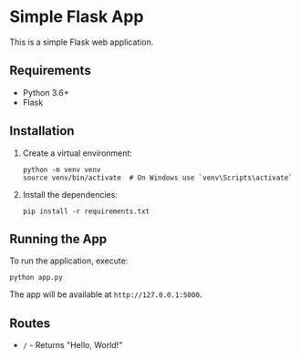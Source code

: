 # Simple Flask App

This is a simple Flask web application.

## Requirements

- Python 3.6+
- Flask

## Installation

1. Create a virtual environment:
   ```
   python -m venv venv
   source venv/bin/activate  # On Windows use `venv\Scripts\activate`
   ```

2. Install the dependencies:
   ```
   pip install -r requirements.txt
   ```

## Running the App

To run the application, execute:
```
python app.py
```

The app will be available at `http://127.0.0.1:5000`.

## Routes

- `/` - Returns "Hello, World!"